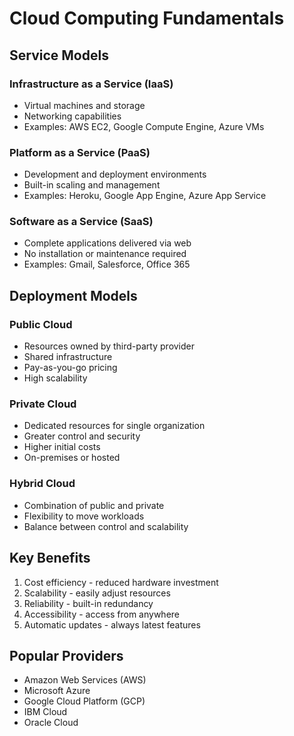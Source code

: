 # Cloud Computing Fundamentals

## Service Models

### Infrastructure as a Service (IaaS)
- Virtual machines and storage
- Networking capabilities
- Examples: AWS EC2, Google Compute Engine, Azure VMs

### Platform as a Service (PaaS)
- Development and deployment environments
- Built-in scaling and management
- Examples: Heroku, Google App Engine, Azure App Service

### Software as a Service (SaaS)
- Complete applications delivered via web
- No installation or maintenance required
- Examples: Gmail, Salesforce, Office 365

## Deployment Models

### Public Cloud
- Resources owned by third-party provider
- Shared infrastructure
- Pay-as-you-go pricing
- High scalability

### Private Cloud
- Dedicated resources for single organization
- Greater control and security
- Higher initial costs
- On-premises or hosted

### Hybrid Cloud
- Combination of public and private
- Flexibility to move workloads
- Balance between control and scalability

## Key Benefits
1. Cost efficiency - reduced hardware investment
2. Scalability - easily adjust resources
3. Reliability - built-in redundancy
4. Accessibility - access from anywhere
5. Automatic updates - always latest features

## Popular Providers
- Amazon Web Services (AWS)
- Microsoft Azure
- Google Cloud Platform (GCP)
- IBM Cloud
- Oracle Cloud